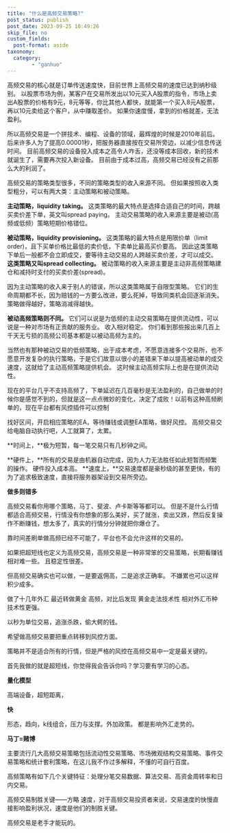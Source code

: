 ```yaml
---
title: "什么是高频交易策略?"
post_status: publish
post_date: 2023-09-25 10:49:26
skip_file: no
custom_fields: 
  post-format: aside
taxonomy:
  category:
        - "ganhuo"
---
```


高频交易的核心就是订单传送速度快，目前世界上高频交易的速度已达到纳秒级别。 以股票市场为例，某客户在交易所发出以10元买入A股票的指令，市场上卖出A股票的价格有9元，8元等等，你比其他人都快，就能第一个买入8元A股票，再以10元卖给这个客户，从中赚取差价。 如果你速度慢，拿到的价格就差，无法盈利。

所以高频交易是一个拼技术、编程、设备的领域，最辉煌的时候是2010年前后。 后来许多人为了提高0.00001秒，把服务器直接按在交易所旁边，以减少信息传送时间。 目前高频交易的设备投入成本之高令人咋舌，还没等成本回收，新的技术就诞生了，需要再次投入新设备。 目前由于成本过高，高频交易已经没有之前那么大的利润了。

高频交易的策略类型很多，不同的策略类型的收入来源不同。 但如果按照收入类型粗分，可以有两大类：主动策略和被动策略。

**主动策略，liquidity taking。** 这类策略的最大特点是选择合适自己的时间，跨越买卖价差下单，英文叫spread paying。 主动交易策略的收入来源主要是被动(高频或低频）策略短期价格错位。

**被动策略，liquidity provisioning。** 这类策略的最大特点是用限价单（limit order)，且下买单价格比最低的卖价低，下卖单比最高买价要高。 因此这类策略下单后一般都不会立即成交，要等待主动交易的人跨越买卖价差，才可以成交。 **这类策略又叫spread collecting。** 被动策略的收入来源主要是主动非高频策略建仓和减持时支付的买卖价差(spread)。

因为主动策略的收入来于别人的错误，所以这类策略属于自限型策略。 它们的生命周期都不长，因为赔钱的一方要么改进，要么死掉，导致同类机会回逐渐消失。 策略做得越好，策略消减得越快。

**被动高频策略则不同。** 它们可以说是为低频的主动交易策略在提供流动性，可以说是一种对市场有正贡献的服务业。 收入相对稳定。 你们看到那些报出来几百上千天无亏损的高频公司基本都是以被动高频为主的。

当然也有那种被动交易的低频策略，出于成本考虑，不愿意连接多个交易所，也不愿意开发复杂的执行策略，于是它们故意以很小的差错来下单以提高被动单的成交速度，这就给了主动高频策略提供机会。 这时候主动高频实际上也是在提供流动性。

现在的平台几乎不支持高频了，下单延迟在几百毫秒是无法盈利的，自己做单的时候你是感觉不到的，但就是这一点点微妙的变化，决定了成败！以前有这种高频刷单的，现在平台都有风控插件可以控制

找好区间，开启相应策略的EA，等待赚钱或调整EA策略，做好风控。 高频交易交给电脑自动执行吧，人工就算了，太累。

**时间上，**极为短暂，每一笔交易只有几秒钟之间。

**硬件上，**所有的交易是由机器自动完成，因为人力无法胜任如此短暂而频繁的操作。 硬件投入成本高。 **速度上，**交易速度都是豪秒级的甚至更快，有的为了追求极致速度，直接将服务器架设到交易所旁边。

**做多则错多**

高频交易看你用哪个策略，马丁、斐波、卢卡斯等等都可以。 但是不是什么行情都适合高频交易，行情没有你想象的那么美好，买了就涨，卖出又跌，然后反复操作不断赚钱，想太多了，真实的行情分分钟就把你爆仓了。

靠时间差刷单做高频已经不可能了，平台也不会允许这样的交易的。

如果把超短线也定义为高频交易，高频交易是一种非常笨的交易策略，长期看赚钱相对难一些。 且稳定性很差。

但高频交易确实也可以做，一是要返佣高，二是追求正确率。 不嫌累也可以这样积少成多。

做了十几年外汇 最近转做黄金 高频，对比后发现 黄金走法技术性 相对外汇币种技术性更强。

以秒为单位交易，追涨杀跌，偷大鳄的钱。

希望做高频交易要把重点转移到风控方面。

策略并不是适合所有的行情，但是严格的风控在高频交易中一定是最关键的。

首先我做的就是超短线，你觉得我会告诉你吗？学习要有学习的心态。

**量化模型**

高端设备，超短距离，

**快**

形态，趋向，k线组合，压力与支撑。外加政策。 都是影响外汇走势的。

**马丁=赌博**

主要流行几大高频交易策略包括流动性交易策略、市场微观结构交易策略、事件交易策略和统计套利策略，在这儿我不作过多解释，不懂的可自行百度。

高频策略有如下几个关键特征：处理分笔交易数据、算法交易、高资金周转率和日内交易。

高频交易制胜关键——方略 速度，对于高频交易投资者来说，交易速度的快慢直接影响盈利状况，速度是他们的制胜关键。

高频交易是老手才能玩的。
